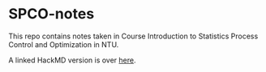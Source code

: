 # SPCO-notes

This repo contains notes taken in Course Introduction to Statistics Process Control and Optimization in NTU.

A linked HackMD version is over [here](https://hackmd.io/@KHLee529/SPCO-Home).
